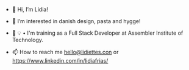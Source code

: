 - 👋 Hi, I’m Lidia! 

- 👀 I’m interested in danish design, pasta and hygge! 

- 🌱 💡 • I'm training as a Full Stack Developer at Assembler Institute of Technology. 

- 📫 How to reach me hello@lidiettes.con or https://www.linkedin.com/in/lidiafrias/

<!---
lidiettes/lidiettes is a ✨ special ✨ repository because its `README.md` (this file) appears on your GitHub profile.
You can click the Preview link to take a look at your changes.
--->
